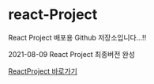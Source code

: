 # react-Project
React Project 배포용 Github 저장소입니다...!!

2021-08-09  React Project 최종버전 완성

[ReactProject 바로가기](https://kevinjuniors.github.io/react-Project/react-webapp/public/index.html)
